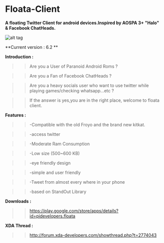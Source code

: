 Floata-Client
=============

**A floating Twitter Client for android devices.Inspired by AOSPA 3+ "Halo" & Facebook ChatHeads.**
               
 ![alt tag](https://pbs.twimg.com/media/BvHQbcKIQAAbMe3.png:large)


**Current version : 6.2 **

**Introduction :**

>>Are you a User of Paranoid Android Roms ?

>>Are you a Fan of Facebook ChatHeads ?

>>Are you a heavy socials user who want to use twitter while playing games/checking whatsapp...etc ?

>> If the answer is yes,you are in the right place, welcome to floata client.
   
   
**Features :**
>> -Compatible with the old Froyo and the brand new kitkat.

>> -access twitter
    
>> -Moderate Ram Consumption
    
>> -Low size (500~600 KB)
    
>> -eye friendly design
    
>> -simple and user friendly
    
>> -Tweet from almost every where in your phone
    
>> -based on StandOut Library   
   
   
**Downloads :**

>>https://play.google.com/store/apps/details?id=pidevelopers.floata
   
   
**XDA Thread :**

>>http://forum.xda-developers.com/showthread.php?t=2774043
